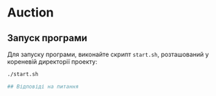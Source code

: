# Auction

## Запуск програми

Для запуску програми, виконайте скрипт `start.sh`, розташований у кореневій директорії проекту:

```bash
./start.sh

## Відповіді на питання
